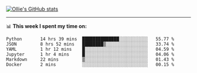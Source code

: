 <!--
**icedpanda/icedpanda** is a ✨ _special_ ✨ repository because its `README.md` (this file) appears on your GitHub profile.

Here are some ideas to get you started:

- 🔭 I’m currently working on ...
- 🌱 I’m currently learning ...
- 👯 I’m looking to collaborate on ...
- 🤔 I’m looking for help with ...
- 💬 Ask me about ...
- 📫 How to reach me: ...
- 😄 Pronouns: ...
- ⚡ Fun fact: ...
-->
[![Ollie's GitHub stats](https://github-readme-stats-icedpanda.vercel.app/api?username=icedpanda&count_private=true&show_icons=true)](https://github.com/icedpanda)

---
📊 **This week I spent my time on:**
<!--START_SECTION:waka-->

```text
Python       14 hrs 39 mins  ██████████████░░░░░░░░░░░   55.77 %
JSON         8 hrs 52 mins   ████████▒░░░░░░░░░░░░░░░░   33.74 %
YAML         1 hr 12 mins    █░░░░░░░░░░░░░░░░░░░░░░░░   04.59 %
Jupyter      1 hr 4 mins     █░░░░░░░░░░░░░░░░░░░░░░░░   04.06 %
Markdown     22 mins         ▒░░░░░░░░░░░░░░░░░░░░░░░░   01.43 %
Docker       2 mins          ░░░░░░░░░░░░░░░░░░░░░░░░░   00.15 %
```

<!--END_SECTION:waka-->
